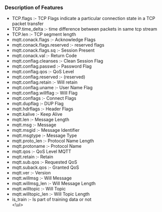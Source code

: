 
### Description of Features

<ul>
	<li> TCP.flags :- TCP Flags indicate a particular connection state in a TCP packet transfer</li>
	<li> TCP.time_delta :- time difference between packets in same tcp stream</li>
	<li> TCP.len :- TCP segment length</li>
	<li> mqtt.conack.flags :- Acknowledge Flags </li>
	<li> mqtt.conack.flags.reserved :- reserved flags </li>
	<li> mqtt.conack.flags.sq :- Session Present </li>
	<li> mqtt.conack.val :- Return Code </li>
	<li> mqtt.conflag.cleanses :- Clean Session Flag</li>
	<li> mqtt.conflag.passwd :- Password Flag</li>
	<li> mqtt.conflag.qos :- QoS Level </li>
	<li> mqtt.conflag.reserved :- (reserved) </li>
	<li> mqtt.conflag.retain :- Will retain </li>
	<li> mqtt.conflag.uname :- User Name Flag</li>
	<li> mqtt.conflag.willflag :- Will Flag</li>
	<li> mqtt.conflags :- Connect Flags </li>
	<li> mqtt.dupflag :- DUP Flag</li>
	<li> mqtt.hdrflags :- Header Flags</li>
	<li> mqtt.kalive :- Keep Alive</li>
	<li> mqtt.len :- Message Length </li>
	<li> mqtt.msg :- Message</li>
	<li> mqtt.msgid :- Message Identifier</li>
	<li> mqtt.msgtype :- Message Type </li>
	<li> mqtt.proto_len :- Protocol Name Length</li>
	<li> mqtt.protoname :- Protocol Name </li>
	<li> mqtt.qos :- QoS Level MQTT</li>
	<li> mqtt.retain :- Retain </li>
	<li> mqtt.sub.qos :- Requested QoS</li>
	<li> mqtt.suback.qos :- Granted QoS</li>
	<li> mqtt.ver :- Version</li>
	<li> mqtt.willmsg :- Will Message </li>
	<li> mqtt.willmsg_len :- Will Message Length </li>
	<li> mqtt.willtopic :- Will Topic </li>
	<li> mqtt.willtopic_len :- Will Topic Length</li>
	<li> is_train :- Is part of training data or not</li>
<\ul>